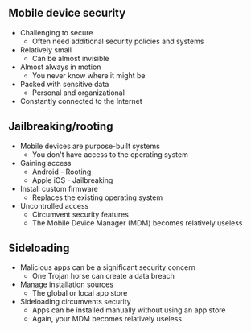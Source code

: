 ## Mobile device security
- Challenging to secure
	- Often need additional security policies and systems
- Relatively small
	- Can be almost invisible
- Almost always in motion
	- You never know where it might be
- Packed with sensitive data
	- Personal and organizational
- Constantly connected to the Internet
## Jailbreaking/rooting
- Mobile devices are purpose-built systems
	- You don't have access to the operating system
- Gaining access
	- Android - Rooting
	- Apple iOS - Jailbreaking
- Install custom firmware
	- Replaces the existing operating system
- Uncontrolled access
	- Circumvent security features
	- The Mobile Device Manager (MDM) becomes relatively useless
## Sideloading
- Malicious apps can be a significant security concern
	- One Trojan horse can create a data breach
- Manage installation sources
	- The global or local app store
- Sideloading circumvents security
	- Apps can be installed manually without using an app store
	- Again, your MDM becomes relatively useless